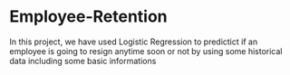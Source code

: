 # Employee-Retention

In this project, we have used Logistic Regression to predictict if an employee is going to resign anytime soon or not by using some historical data including some basic informations
